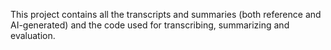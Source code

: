 This project contains all the transcripts and summaries (both reference and AI-generated) and the code used for transcribing, summarizing and evaluation.
